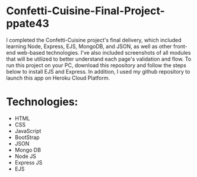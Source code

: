 # Confetti-Cuisine-Final-Project-ppate43

I completed the Confetti-Cuisine project's final delivery, which included learning Node, Express, EJS, MongoDB, and JSON, as well as other front-end web-based technologies. I've also included screenshots of all modules that will be utilized to better understand each page's validation and flow. To run this project on your PC, download this repository and follow the steps below to install EJS and Express. In addition, I used my github repository to launch this app on Heroku Cloud Platform.

# Technologies:
* HTML
* CSS
* JavaScript
* BootStrap
* JSON
* Mongo DB
* Node JS
* Express JS
* EJS
